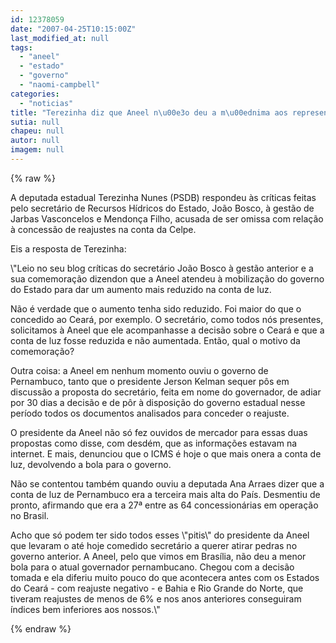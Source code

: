 ```yaml
---
id: 12378059
date: "2007-04-25T10:15:00Z"
last_modified_at: null
tags:
  - "aneel"
  - "estado"
  - "governo"
  - "naomi-campbell"
categories:
  - "noticias"
title: "Terezinha diz que Aneel n\u00e3o deu a m\u00ednima aos representantes do governo do Estado"
sutia: null
chapeu: null
autor: null
imagem: null
---
```

{% raw %}
<p><P>A deputada estadual Terezinha Nunes (PSDB) respondeu às críticas feitas pelo secretário de Recursos Hídricos do Estado, João Bosco, à gestão de Jarbas Vasconcelos e Mendonça Filho, acusada de ser omissa com relação à concessão de reajustes na conta da Celpe.</P></p>
<p><P>Eis a resposta de Terezinha:</P></p>
<p><P>\"Leio no seu blog críticas do secretário João Bosco à gestão anterior e a sua comemoração dizendon que a Aneel atendeu à mobilização do governo do Estado para dar um aumento mais reduzido na conta de luz.</P></p>
<p><P>Não é verdade que o aumento tenha sido reduzido. Foi maior do que o concedido ao Ceará, por exemplo. O secretário, como todos nós presentes, solicitamos à Aneel que ele acompanhasse a decisão sobre o Ceará e que a conta de luz fosse reduzida e não aumentada. Então, qual o motivo da comemoração?</P></p>
<p><P>Outra coisa: a Aneel em nenhum momento ouviu o governo de Pernambuco, tanto que o presidente Jerson Kelman sequer pôs em discussão a proposta do secretário, feita em nome do governador, de adiar por 30 dias a decisão e de pôr à disposição do governo estadual nesse período todos os documentos analisados para conceder o reajuste.</P></p>
<p><P>O presidente da Aneel não só fez ouvidos de mercador para essas duas propostas como disse, com desdém, que as informações estavam na internet. E mais, denunciou que o ICMS é hoje o que mais onera a conta de luz, devolvendo a bola para o governo.</P></p>
<p><P>Não se contentou também quando ouviu a deputada Ana Arraes dizer que a conta de luz de Pernambuco era a terceira mais alta do País. Desmentiu de pronto, afirmando que era a 27ª entre as 64 concessionárias em operação no Brasil.</P></p>
<p><P>Acho que só podem ter sido todos esses \"pitis\" do presidente da Aneel que levaram o até hoje comedido secretário a querer atirar pedras no governo anterior. A Aneel, pelo que vimos em Brasília, não deu a menor bola para o atual governador pernambucano. Chegou com a decisão tomada e ela diferiu muito pouco do que acontecera antes com os Estados do Ceará - com reajuste negativo - e Bahia e Rio Grande do Norte, que tiveram reajustes de menos de 6% e nos anos anteriores conseguiram índices bem inferiores aos nossos.\"</P> </p>
{% endraw %}